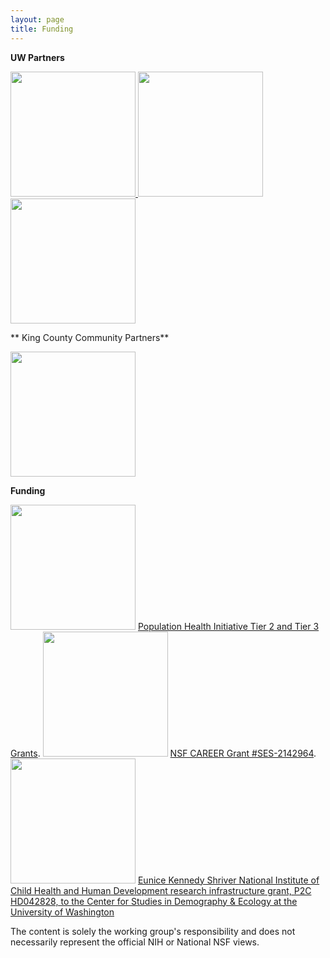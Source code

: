 ```yaml
---
layout: page
title: Funding
---
```


**UW Partners**

<a href="https://soc.washington.edu/">
<img width="200px" src="{{ site.url }}{{ site.baseurl }}/assets/img/uw-dept-logo-sociology-horizontal.png">
</a>
<a href="https://csde.washington.edu/">
<img  width="200px" src="{{ site.url }}{{ site.baseurl }}/assets/img/CSDElogo.png">
</a>
<a href="https://escience.washington.edu/">
<img  width="200px" src="{{ site.url }}{{ site.baseurl }}/assets/img/eScience.png">
</a>

** King County Community Partners**

<a href="https://kcrha.org/">
<img  width="200px" src="">
</a>

**Funding**

<img  width="200px" src="{{ site.url }}{{ site.baseurl }}/assets/img/uw-dept-logo-population-health-initiative-horizontal.png">
<a href="https://www.washington.edu/populationhealth/2024/06/06/initiative-announces-awardees-of-spring-quarter-2024-tier-3-pilot-research-grants/">Population Health Initiative Tier 2 and Tier 3 Grants</a>.

<img  width="200px" src="{{ site.url }}{{ site.baseurl }}/assets/img/NSF_Official_logo_High_Res_1200ppi.png">
<a href="https://www.nsf.gov/awardsearch/showAward?AWD_ID=2142964&HistoricalAwards=false">NSF CAREER Grant #SES-2142964</a>. 


<img  width="200px" src="{{ site.url }}{{ site.baseurl }}/assets/img/NIH_Master_Logo_Vertical_2Color.png">
<a href="https://csde.washington.edu/about/acknowledge-csde/">Eunice Kennedy Shriver National Institute of Child Health and Human Development research infrastructure grant, P2C HD042828, to the Center for Studies in Demography & Ecology at the University of Washington</a> 


The content is solely the working group's responsibility and does not necessarily represent the official NIH or National NSF views. 
